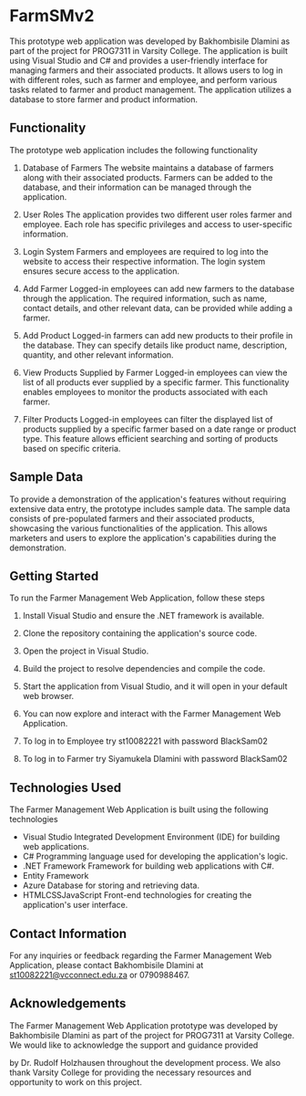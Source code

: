 # FarmSMv2

This prototype web application was developed by Bakhombisile Dlamini as part of the project for PROG7311 in Varsity College. The application is built using Visual Studio and C# and provides a user-friendly interface for managing farmers and their associated products. It allows users to log in with different roles, such as farmer and employee, and perform various tasks related to farmer and product management. The application utilizes a database to store farmer and product information.

## Functionality

The prototype web application includes the following functionality

1. Database of Farmers The website maintains a database of farmers along with their associated products. Farmers can be added to the database, and their information can be managed through the application.

2. User Roles The application provides two different user roles farmer and employee. Each role has specific privileges and access to user-specific information.

3. Login System Farmers and employees are required to log into the website to access their respective information. The login system ensures secure access to the application.

4. Add Farmer Logged-in employees can add new farmers to the database through the application. The required information, such as name, contact details, and other relevant data, can be provided while adding a farmer.

5. Add Product Logged-in farmers can add new products to their profile in the database. They can specify details like product name, description, quantity, and other relevant information.

6. View Products Supplied by Farmer Logged-in employees can view the list of all products ever supplied by a specific farmer. This functionality enables employees to monitor the products associated with each farmer.

7. Filter Products Logged-in employees can filter the displayed list of products supplied by a specific farmer based on a date range or product type. This feature allows efficient searching and sorting of products based on specific criteria.

## Sample Data

To provide a demonstration of the application's features without requiring extensive data entry, the prototype includes sample data. The sample data consists of pre-populated farmers and their associated products, showcasing the various functionalities of the application. This allows marketers and users to explore the application's capabilities during the demonstration.

## Getting Started

To run the Farmer Management Web Application, follow these steps

1. Install Visual Studio and ensure the .NET framework is available.

2. Clone the repository containing the application's source code.

3. Open the project in Visual Studio.

4. Build the project to resolve dependencies and compile the code.

5. Start the application from Visual Studio, and it will open in your default web browser.

6. You can now explore and interact with the Farmer Management Web Application.

7. To log in to Employee try st10082221 with password BlackSam02

8. To log in to Farmer try Siyamukela Dlamini with password BlackSam02

## Technologies Used

The Farmer Management Web Application is built using the following technologies

- Visual Studio Integrated Development Environment (IDE) for building web applications.
- C# Programming language used for developing the application's logic.
- .NET Framework Framework for building web applications with C#.
- Entity Framework
- Azure Database for storing and retrieving data.
- HTMLCSSJavaScript Front-end technologies for creating the application's user interface.

## Contact Information

For any inquiries or feedback regarding the Farmer Management Web Application, please contact Bakhombisile Dlamini at st10082221@vcconnect.edu.za or 0790988467.

## Acknowledgements

The Farmer Management Web Application prototype was developed by Bakhombisile Dlamini as part of the project for PROG7311 at Varsity College. We would like to acknowledge the support and guidance provided

 by Dr. Rudolf Holzhausen throughout the development process. We also thank Varsity College for providing the necessary resources and opportunity to work on this project.

